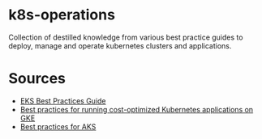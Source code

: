 # k8s-operations
Collection of destilled knowledge from various best practice guides to deploy, manage and operate kubernetes clusters and applications.

# Sources
* [EKS Best Practices Guide](https://aws.github.io/aws-eks-best-practices/)
* [Best practices for running cost-optimized Kubernetes applications on GKE](https://cloud.google.com/architecture/best-practices-for-running-cost-effective-kubernetes-applications-on-gke)
* [Best practices for AKS](https://learn.microsoft.com/en-us/azure/aks/best-practices)
